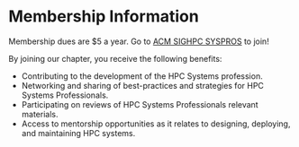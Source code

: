 # Membership Information

Membership dues are $5 a year. Go to [ACM SIGHPC SYSPROS](https://campus2.acm.org/public/qj/chapqj/chapqj_control.cfm?chap=159102) to join!

By joining our chapter, you receive the following benefits:

* Contributing to the development of the HPC Systems profession.
* Networking and sharing of best-practices and strategies for HPC Systems Professionals.
* Participating on reviews of HPC Systems Professionals relevant materials.
* Access to mentorship opportunities as it relates to designing, deploying, and maintaining HPC systems.
